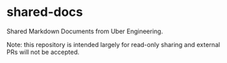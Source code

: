 # shared-docs
Shared Markdown Documents from Uber Engineering.

Note: this repository is intended largely for read-only sharing and external PRs will not be accepted.
